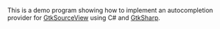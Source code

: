 This is a demo program showing how to implement an autocompletion provider for [GtkSourceView](https://wiki.gnome.org/Projects/GtkSourceView) using C# and [GtkSharp](https://github.com/GtkSharp/GtkSharp).
